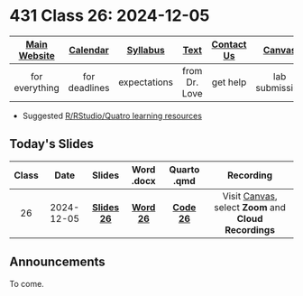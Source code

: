 # 431 Class 26: 2024-12-05

[Main Website](https://thomaselove.github.io/431-2024/) | [Calendar](https://thomaselove.github.io/431-2024/calendar.html) | [Syllabus](https://thomaselove.github.io/431-syllabus-2024/) | [Text](https://thomaselove.github.io/431-book/) | [Contact Us](https://thomaselove.github.io/431-2024/contact.html) | [Canvas](https://canvas.case.edu) | [Data and Code](https://github.com/THOMASELOVE/431-data)
:-----------: | :--------------: | :----------: | :---------: | :-------------: | :-----------: | :------------:
for everything | for deadlines | expectations | from Dr. Love | get help | lab submission | for downloads

- Suggested [R/RStudio/Quatro learning resources](https://thomaselove.github.io/431-2024/resources.html)

## Today's Slides

Class | Date | Slides | Word .docx | Quarto .qmd | Recording
:---: | :--------: | :------: | :------: | :------: | :-------------:
26 | 2024-12-05 | **[Slides 26](https://thomaselove.github.io/431-slides-2024/class26.html)** | **[Word 26](https://thomaselove.github.io/431-slides-2024/class26w.docx)** | **[Code 26](https://github.com/THOMASELOVE/431-slides-2024/blob/main/class26.qmd)** | Visit [Canvas](https://canvas.case.edu/), select **Zoom** and **Cloud Recordings**

## Announcements

To come.
